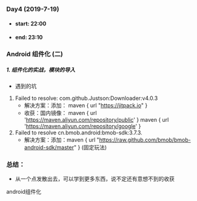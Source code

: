 ### Day4  (2019-7-19)
- #### start: 22:00
- #### end: 23:10
### Android 组件化 (二)
##### 1. 组件化的实战，模块的导入
- 遇到的坑
1. Failed to resolve: com.github.Justson:Downloader:v4.0.3
    - 解决方案：添加： maven { url "https://jitpack.io" }
    - 收获：国内镜像： maven { url 'https://maven.aliyun.com/repository/public' }
                     maven { url 'https://maven.aliyun.com/repository/google' }
2. Failed to resolve cn.bmob.android:bmob-sdk:3.7.3.
    - 解决方案：添加：maven { url "https://raw.github.com/bmob/bmob-android-sdk/master" } (固定玩法)
### 总结：
- 从一个点发散出去，可以学到更多东西，说不定还有意想不到的收获

android组件化